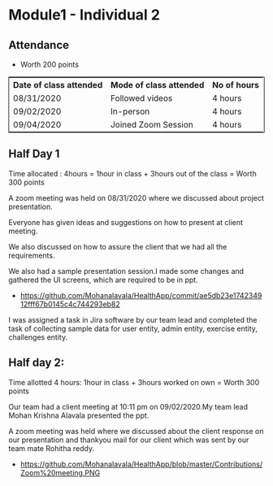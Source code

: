 # Module1 - Individual 2

## Attendance
- Worth 200 points

<table style="width:100%;border: 1px solid black;">
<tr>
<th>Date of class attended</th>	
<th>Mode of class attended</th>
<th>No of hours</th>
</tr>
<tr>
<td>08/31/2020</td>
<td>Followed videos</td>
<td>4 hours</td>
</tr>
<tr>
<td>09/02/2020</td>
<td>In-person</td>
<td> 4 hours</td>  
</tr>
<tr>
<td>09/04/2020</td>
<td>Joined Zoom Session</td>
<td> 4 hours</td>
</tr>
</table>

## Half Day 1  

Time allocated : 4hours = 1hour in class + 3hours out of the class = Worth 300 points

A zoom meeting was held on 08/31/2020 where we discussed about project presentation.

Everyone has given ideas and suggestions on how to present at client meeting.

We also discussed on how to assure the client that we had all the requirements.

We also had a sample presentation session.I made some changes and gathered the UI screens, which are required to be in ppt.

- https://github.com/Mohanalavala/HealthApp/commit/ae5db23e174234912fff67b0145c4c744293eb82

I was assigned a task in Jira software by our team lead and completed the task of collecting sample data for user entity, admin entity, exercise entity, challenges entity.

## Half day 2:

Time allotted 4 hours: 1hour in class + 3hours worked on own = Worth 300 points

Our team had a client meeting at 10:11 pm on 09/02/2020.My team lead Mohan Krishna Alavala presented the ppt.

A zoom meeting was held where we discussed about the client response on our presentation and thankyou mail for our client which was sent by our team mate Rohitha reddy.

- https://github.com/Mohanalavala/HealthApp/blob/master/Contributions/Zoom%20meeting.PNG
